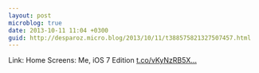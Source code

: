 ```yaml
---
layout: post
microblog: true
date: 2013-10-11 11:04 +0300
guid: http://desparoz.micro.blog/2013/10/11/t388575821327507457.html
---
```

Link: Home Screens: Me, iOS 7 Edition [t.co/vKyNzRB5X...](http://t.co/vKyNzRB5Xo)
